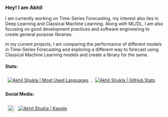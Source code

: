 ### Hey! I am Akhil

I am currently working on Time-Series Forecasting, my interest also lies in Deep Learning and Classical Machine Learning. Along with ML/DL, I am also focusing on good development practices and software engineering to create general purpose libraries.

In my current projects, I am comparing the performance of different models in Time-Series Forecasting and exploring a different way to forecast using Classical Machine Learning models and create a library for the same.

<!-- Python is good, but C++ is love. -->
<!--
**akhil14shukla/akhil14shukla** is a ✨ _special_ ✨ repository because its `README.md` (this file) appears on your GitHub profile.


Here are some ideas to get you started:

- 
- 🌱 I’m currently learning ...
- 👯 I’m looking to collaborate on ...
- 🤔 I’m looking for help with ...
- 💬 Ask me about ...
- 📫 How to reach me: ...
- 😄 Pronouns: ...
- ⚡ Fun fact: People think i do not observe when they copy from my repositories <br> 


![Akhil's Github stats](https://github-readme-stats.vercel.app/api?username=akhil14shukla&show_icons=true&theme=radical&hide=prs,contribs)
![Akhil's Language Distribution](https://github-readme-stats.vercel.app/api/top-langs/?username=akhil14shukla&theme=radical&layout=compact)

<br>
🔭 <s>I’m currently working on Cryptocurrency Forecasting and Loan Defaulter Prediction.</s> These both have been completed.<br>
⚡ As of now, I am improving my Problem Solving skills and enhancing my knowledge.<br>
💬 If someone out there want to discuss anything related to DSA or ML, please reach out.
<br><br>e
-->
#### Stats:
<div>
<a href="https://github.com/akhil14shukla">
  <img align="center" style="margin:0.5rem" alt="Akhil Shukla | Most Used Languages" src="https://github-readme-stats.vercel.app/api/top-langs/?username=akhil14shukla&theme=omni&exclude_repo=Tabular-Playground,IME672A-Extras,Summer-of-Analytics-IITG-Project,Housing-Price-Prediction,Titanic-Survival-Project,Tic-Tac-Toe,IME672A-Course-Project" />
</a>
<a href="https://github.com/akhil14shukla">
  <img align="center" style="margin:0.5rem" alt="Akhil Shukla | GitHub Stats" src="https://github-readme-stats.vercel.app/api?username=akhil14shukla&show_icons=true&theme=omni&count_private=true&hide_rank=true&line_height=33&include_all_commits=true&custom_title=Akhil's+Github+Stats" />
</a>
</div>

#### Social Media:

<div>
<a href="https://www.linkedin.com/in/akhil14shukla/">
  <img align="center" alt="Akhil Shukla | LinkedIn" width="22px" src="https://raw.githubusercontent.com/peterthehan/peterthehan/master/assets/linkedin.svg" style="margin:0.5rem"/>
</a>
<a href="https://www.kaggle.com/akhil14shukla">
<img align="center" alt="Akhil Shukla | Kaggle" src="https://raw.githubusercontent.com/rahuldkjain/github-profile-readme-generator/master/src/images/icons/Social/kaggle.svg">
</a>
</div>
<!-- <img align="center" src="https://github-readme-stats.vercel.app/api/top-langs/?username=akhil14shukla&theme=omni&layout=compact">
<img align="center" src="https://github-readme-stats.vercel.app/api?username=akhil14shukla&show_icons=true&theme=omni&count_private=true"> -->


<!-- #### Currently Listening to:
<!-- <a href="https://open.spotify.com/user/3xdtw703fk8m81a5hahvjnul9">
  <img align="center" style="margin:0.1rem"  src="https://novatorem-six-cyan.vercel.app/api/spotify" alt="Spotify Now Playing" width="500" />
</a> -->

<!-- [<img align="center" src="https://novatorem-six-cyan.vercel.app/api/spotify" alt="Spotify Now Playing" width="450" />](https://open.spotify.com/user/3xdtw703fk8m81a5hahvjnul9) -->
